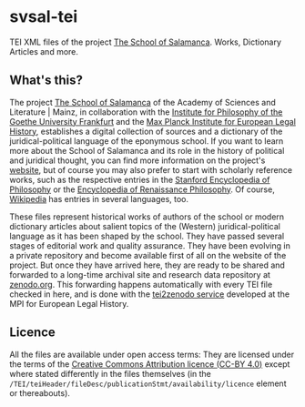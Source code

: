 # svsal-tei

TEI XML files of the project [The School of Salamanca](https://salamanca.school/). Works, Dictionary Articles and more.

## What's this?

The project [The School of Salamanca](https://salamanca.school/) of the Academy of Sciences and Literature | Mainz, in
collaboration with the
[Institute for Philosophy of the Goethe University Frankfurt](http://www.philosophie.uni-frankfurt.de/) and the
[Max Planck Institute for European Legal History](https://www.rg.mpg.de/), establishes a digital collection of sources
and a dictionary of the juridical-political language of the eponymous school. If you want to learn more about the
School of Salamanca and its role in the history of political and juridical thought, you can find more information on
the project's [website](https://salamanca.school/), but of course you may also prefer to start with scholarly reference
works, such as the respective entries in the
[Stanford Encyclopedia of Philosophy](https://plato.stanford.edu/entries/school-salamanca/) or the
[Encyclopedia of Renaissance Philosophy](https://doi.org/10.1007/978-3-319-02848-4_692-1).
Of course, [Wikipedia](https://en.wikipedia.org/wiki/School_of_Salamanca) has entries in several languages, too.

These files represent historical works of authors of the school or modern dictionary articles about salient topics
of the (Western) juridical-political language as it has been shaped by the school. They have passed several stages
of editorial work and quality assurance. They have been evolving in a private repository and become available first
of all on the website of the project. But once they have arrived here, they are ready to be shared
and forwarded to a long-time archival site and research data repository at [zenodo.org](https://zenodo.org/). This
forwarding happens automatically with every TEI file checked in here, and is done with the
[tei2zenodo service](https://gitlab.gwdg.de/rg-mpg-de/tei2zenodo) developed at the MPI for European Legal History.

## Licence

All the files are available under open access terms: They are licensed under
the terms of the
[Creative Commons Attribution licence (CC-BY 4.0)](https://creativecommons.org/licenses/by/4.0) except where stated
differently in the files themselves (in the `/TEI/teiHeader/fileDesc/publicationStmt/availability/licence` element
or thereabouts).
